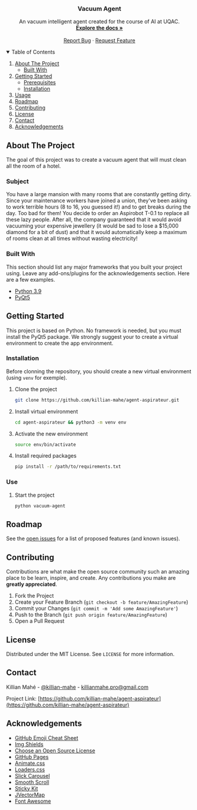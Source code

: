 <!-- PROJECT LOG -->
<br />
<p align="center">

<h3 align="center">Vacuum Agent</h3>

  <p align="center">
    An vacuum intelligent agent created for the course of AI at UQAC.
    <br />
    <a href="https://github.com/killian-mahe/agent-aspirateur"><strong>Explore the docs »</strong></a>
    <br />
    <br />
    <a href="https://github.com/killian-mahe/agent-aspirateur/issues">Report Bug</a>
    ·
    <a href="https://github.com/killian-mahe/agent-aspirateur/issues">Request Feature</a>
  </p>
</p>



<!-- TABLE OF CONTENTS -->
<details open="open">
  <summary>Table of Contents</summary>
  <ol>
    <li>
      <a href="#about-the-project">About The Project</a>
      <ul>
        <li><a href="#built-with">Built With</a></li>
      </ul>
    </li>
    <li>
      <a href="#getting-started">Getting Started</a>
      <ul>
        <li><a href="#prerequisites">Prerequisites</a></li>
        <li><a href="#installation">Installation</a></li>
      </ul>
    </li>
    <li><a href="#usage">Usage</a></li>
    <li><a href="#roadmap">Roadmap</a></li>
    <li><a href="#contributing">Contributing</a></li>
    <li><a href="#license">License</a></li>
    <li><a href="#contact">Contact</a></li>
    <li><a href="#acknowledgements">Acknowledgements</a></li>
  </ol>
</details>


<!-- ABOUT THE PROJECT -->
## About The Project

The goal of this project was to create a vacuum agent that will must clean all the room of a hotel.

### Subject

You have a large mansion with many rooms that are constantly getting dirty. Since your maintenance workers have joined a union, they've been asking to work terrible hours (8 to 16, you guessed it!) and to get breaks during the day. Too bad for them! You decide to order an Aspirobot T-0.1 to replace all these lazy people. After all, the company guaranteed that it would avoid vacuuming your expensive jewellery (it would be sad to lose a $15,000 diamond for a bit of dust) and that it would automatically keep a maximum of rooms clean at all times without wasting electricity!

### Built With

This section should list any major frameworks that you built your project using. Leave any add-ons/plugins for the acknowledgements section. Here are a few examples.
* [Python 3.9](https://www.python.org/)
* [PyQt5](https://wiki.python.org/moin/PyQt)


<!-- GETTING STARTED -->
## Getting Started

This project is based on Python. No framework is needed, but you must install the PyQt5 package.
We strongly suggest your to create a virtual environment to create the app environment.

### Installation

Before clonning the repository, you should create a new virtual environment (using `venv` for exemple).

1. Clone the project
   ```sh
   git clone https://github.com/killian-mahe/agent-aspirateur.git
   ```
2. Install virtual environment
   ```sh
   cd agent-aspirateur && python3 -m venv env
   ```
3. Activate the new environment
   ```sh
   source env/bin/activate
   ```
4. Install required packages
   ```sh
   pip install -r /path/to/requirements.txt
   ```

### Use

1. Start the project
    ```sh
    python vacuum-agent
    ```

<!-- ROADMAP -->
## Roadmap

See the [open issues](https://github.com/killian-mahe/agent-aspirateur/issues) for a list of proposed features (and known issues).


<!-- CONTRIBUTING -->
## Contributing

Contributions are what make the open source community such an amazing place to be learn, inspire, and create. Any contributions you make are **greatly appreciated**.

1. Fork the Project
2. Create your Feature Branch (`git checkout -b feature/AmazingFeature`)
3. Commit your Changes (`git commit -m 'Add some AmazingFeature'`)
4. Push to the Branch (`git push origin feature/AmazingFeature`)
5. Open a Pull Request



<!-- LICENSE -->
## License

Distributed under the MIT License. See `LICENSE` for more information.



<!-- CONTACT -->
## Contact

Killian Mahé - [@killian-mahe](https://www.linkedin.com/in/killian-mah%C3%A9-246928135/) - killianmahe.pro@gmail.com

Project Link: [https://github.com/killian-mahe/agent-aspirateur](https://github.com/killian-mahe/agent-aspirateur)



<!-- ACKNOWLEDGEMENTS -->
## Acknowledgements
* [GitHub Emoji Cheat Sheet](https://www.webpagefx.com/tools/emoji-cheat-sheet)
* [Img Shields](https://shields.io)
* [Choose an Open Source License](https://choosealicense.com)
* [GitHub Pages](https://pages.github.com)
* [Animate.css](https://daneden.github.io/animate.css)
* [Loaders.css](https://connoratherton.com/loaders)
* [Slick Carousel](https://kenwheeler.github.io/slick)
* [Smooth Scroll](https://github.com/cferdinandi/smooth-scroll)
* [Sticky Kit](http://leafo.net/sticky-kit)
* [JVectorMap](http://jvectormap.com)
* [Font Awesome](https://fontawesome.com)





<!-- MARKDOWN LINKS & IMAGES -->
<!-- https://www.markdownguide.org/basic-syntax/#reference-style-links -->
[contributors-shield]: https://img.shields.io/github/contributors/othneildrew/Best-README-Template.svg?style=for-the-badge
[contributors-url]: https://github.com/othneildrew/Best-README-Template/graphs/contributors
[forks-shield]: https://img.shields.io/github/forks/othneildrew/Best-README-Template.svg?style=for-the-badge
[forks-url]: https://github.com/othneildrew/Best-README-Template/network/members
[stars-shield]: https://img.shields.io/github/stars/othneildrew/Best-README-Template.svg?style=for-the-badge
[stars-url]: https://github.com/othneildrew/Best-README-Template/stargazers
[issues-shield]: https://img.shields.io/github/issues/othneildrew/Best-README-Template.svg?style=for-the-badge
[issues-url]: https://github.com/othneildrew/Best-README-Template/issues
[license-shield]: https://img.shields.io/github/license/othneildrew/Best-README-Template.svg?style=for-the-badge
[license-url]: https://github.com/othneildrew/Best-README-Template/blob/master/LICENSE.txt
[linkedin-shield]: https://img.shields.io/badge/-LinkedIn-black.svg?style=for-the-badge&logo=linkedin&colorB=555
[linkedin-url]: https://linkedin.com/in/othneildrew
[product-screenshot]: images/screenshot.png
